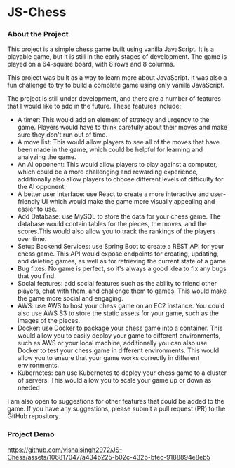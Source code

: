 # JS-Chess

### About the Project
This project is a simple chess game built using vanilla JavaScript. It is a playable game, but it is still in the early stages of development. The game is played on a 64-square board, with 8 rows and 8 columns. 

This project was built as a way to learn more about JavaScript. It was also a fun challenge to try to build a complete game using only vanilla JavaScript.

The project is still under development, and there are a number of features that I would like to add in the future. These features include:

- A timer: This would add an element of strategy and urgency to the game. Players would have to think carefully about their moves and make sure they don't run out of time.
- A move list: This would allow players to see all of the moves that have been made in the game, which could be helpful for learning and analyzing the game.
- An AI opponent: This would allow players to play against a computer, which could be a more challenging and rewarding experience, additionally also allow players to choose different levels of difficulty for the AI opponent.
- A better user interface: use React to create a more interactive and user-friendly UI which would make the game more visually appealing and easier to use.
- Add Database: use MySQL to store the data for your chess game. The database would contain tables for the pieces, the moves, and the scores.This would also allow you to track the rankings of the players over time.
- Setup Backend Services: use Spring Boot to create a REST API for your chess game. This API would expose endpoints for creating, updating, and deleting games, as well as for retrieving the current state of a game.
- Bug fixes: No game is perfect, so it's always a good idea to fix any bugs that you find.
- Social features: add social features such as the ability to friend other players, chat with them, and challenge them to games. This would make the game more social and engaging.
- AWS:  use AWS to host your chess game on an EC2 instance. You could also use AWS S3 to store the static assets for your game, such as the images of the pieces.
- Docker: use Docker to package your chess game into a container. This would allow you to easily deploy your game to different environments, such as AWS or your local machine, additionally you can also use Docker to test your chess game in different environments. This would allow you to ensure that your game works correctly in different environments.
- Kubernetes: can use Kubernetes to deploy your chess game to a cluster of servers. This would allow you to scale your game up or down as needed
  
I am also open to suggestions for other features that could be added to the game. If you have any suggestions, please submit a pull request (PR) to the GitHub repository.

### Project Demo

https://github.com/vishalsingh2972/JS-Chess/assets/106817047/a434b225-b02c-432b-bfec-9188894e8eb5

